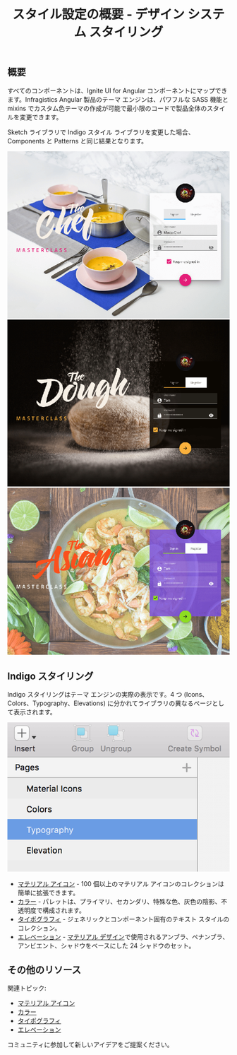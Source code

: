 ﻿---
title: スタイル設定の概要 - デザイン システム スタイリング
_description: Styling Library は、Components と Patterns 両方のテーマを定義するために必要な項目がすべて含まれます。
_keywords: デザイン システム, Sketch, Ignite UI for Angular, UI ライブラリ, 色, パレット
_language: ja
---

## 概要

すべてのコンポーネントは、Ignite UI for Angular コンポーネントにマップできます。Infragistics Angular 製品のテーマ エンジンは、パワフルな SASS 機能と mixins でカスタム色テーマの作成が可能で最小限のコードで製品全体のスタイルを変更できます。

Sketch ライブラリで Indigo スタイル ライブラリを変更した場合、Components と Patterns と同じ結果となります。

<img class="responsive-img" src="../images/theme_overview_default.png" />

<img class="responsive-img" src="../images/theme_overview_dark.png" />

<img class="responsive-img" src="../images/theme_overview_vibrant.png" />

## Indigo スタイリング

Indigo スタイリングはテーマ エンジンの実際の表示です。4 つ (Icons、Colors、Typography、Elevations) に分かれてライブラリの異なるページとして表示されます。

<img class="responsive-img" src="../images/styling_structure.png"/>

- [マテリアル アイコン](material-icons.md) - 100 個以上のマテリアル アイコンのコレクションは簡単に拡張できます。
- [カラー](colors.md) - パレットは、プライマリ、セカンダリ、特殊な色、灰色の陰影、不透明度で構成されます。
- [タイポグラフィ](typography.md) - ジェネリックとコンポーネント固有のテキスト スタイルのコレクション。
- [エレベーション](elevation.md) - [マテリアル デザイン](https://material.io/design/environment/elevation.html)で使用されるアンブラ、ペナンブラ、アンビエント、シャドウをベースにした 24 シャドウのセット。

## その他のリソース

関連トピック:

- [マテリアル アイコン](material-icons.md)
- [カラー](colors.md)
- [タイポグラフィ](typography.md)
- [エレベーション](elevation.md)
  <div class="divider--half"></div>

コミュニティに参加して新しいアイデアをご提案ください。


